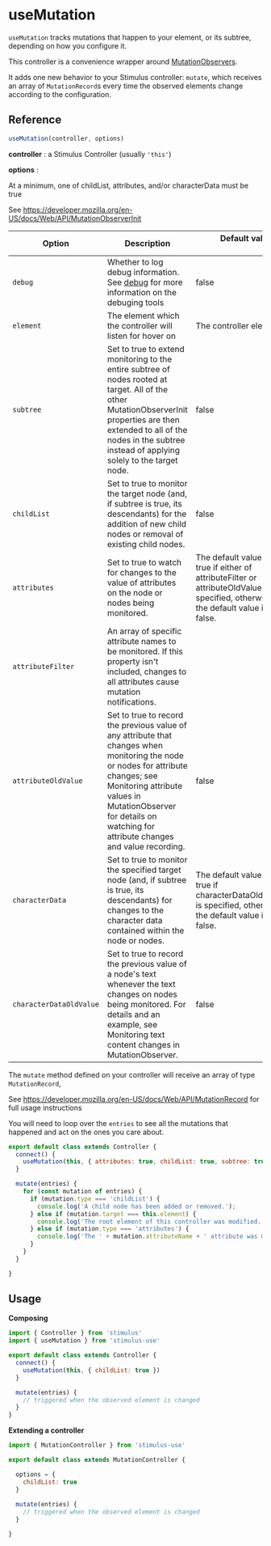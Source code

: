 # useMutation

`useMutation` tracks mutations that happen to your element, or its subtree, depending on how you configure it.

This controller is a convenience wrapper around [MutationObservers](https://developer.mozilla.org/en-US/docs/Web/API/MutationObserver). 

It adds one new behavior to your Stimulus controller: `mutate`, 
which receives an array of `MutationRecord`s every time the observed elements change according to the configuration.

## Reference

```javascript
useMutation(controller, options)
```

**controller** : a Stimulus Controller (usually `'this'`)

**options** :

At a minimum, one of childList, attributes, and/or characterData must be true

See https://developer.mozilla.org/en-US/docs/Web/API/MutationObserverInit

| Option| Description |&nbsp; &nbsp; &nbsp; &nbsp; &nbsp; &nbsp;Default value&nbsp; &nbsp; &nbsp; &nbsp; &nbsp; &nbsp; &nbsp; &nbsp;|
|-----------------------|-------------|---------------------|
| `debug` | Whether to log debug information. See [debug](debug.md) for more information on the debuging tools|false|
| `element` | The element which the controller will listen for hover on  | The controller element|
| `subtree`| Set to true to extend monitoring to the entire subtree of nodes rooted at target. All of the other MutationObserverInit properties are then extended to all of the nodes in the subtree instead of applying solely to the target node. | false |
| `childList`| Set to true to monitor the target node (and, if subtree is true, its descendants) for the addition of new child nodes or removal of existing child nodes. | false |
| `attributes`| Set to true to watch for changes to the value of attributes on the node or nodes being monitored. | The default value is true if either of attributeFilter or attributeOldValue is specified, otherwise the default value is false.|
| `attributeFilter`| An array of specific attribute names to be monitored. If this property isn't included, changes to all attributes cause mutation notifications.
| `attributeOldValue`| Set to true to record the previous value of any attribute that changes when monitoring the node or nodes for attribute changes; see Monitoring attribute values in MutationObserver for details on watching for attribute changes and value recording. | false|
| `characterData`| Set to true to monitor the specified target node (and, if subtree is true, its descendants) for changes to the character data contained within the node or nodes. | The default value is true if characterDataOldValue is specified, otherwise the default value is false.|
| `characterDataOldValue`| Set to true to record the previous value of a node's text whenever the text changes on nodes being monitored. For details and an example, see Monitoring text content changes in MutationObserver. | false |

The `mutate` method defined on your controller will receive an array of type `MutationRecord`, 

See https://developer.mozilla.org/en-US/docs/Web/API/MutationRecord for full usage instructions

You will need to loop over the `entries` to see all the mutations that happened and act on the ones you care about. 

```js
export default class extends Controller {
  connect() {
    useMutation(this, { attributes: true, childList: true, subtree: true })
  }

  mutate(entries) {
    for (const mutation of entries) {
      if (mutation.type === 'childList') {
        console.log('A child node has been added or removed.');
      } else if (mutation.target === this.element) {
        console.log('The root element of this controller was modified.');
      } else if (mutation.type === 'attributes') {
        console.log('The ' + mutation.attributeName + ' attribute was modified.');
      }
    }
  }

}
```

## Usage

**Composing**

```js
import { Controller } from 'stimulus'
import { useMutation } from 'stimulus-use'

export default class extends Controller {
  connect() {
    useMutation(this, { childList: true })
  }

  mutate(entries) {
    // triggered when the observed element is changed
  }
}
```

**Extending a controller**

```js
import { MutationController } from 'stimulus-use'

export default class extends MutationController {

  options = {
    childList: true
  }
  
  mutate(entries) {
    // triggered when the observed element is changed
  }

}
```

